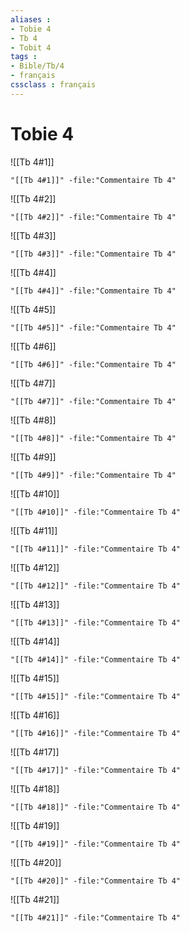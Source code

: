 ```yaml
---
aliases : 
- Tobie 4
- Tb 4
- Tobit 4
tags : 
- Bible/Tb/4
- français
cssclass : français
---
```


# Tobie 4

![[Tb 4#1]]

```query
"[[Tb 4#1]]" -file:"Commentaire Tb 4"
```

![[Tb 4#2]]

```query
"[[Tb 4#2]]" -file:"Commentaire Tb 4"
```

![[Tb 4#3]]

```query
"[[Tb 4#3]]" -file:"Commentaire Tb 4"
```

![[Tb 4#4]]

```query
"[[Tb 4#4]]" -file:"Commentaire Tb 4"
```

![[Tb 4#5]]

```query
"[[Tb 4#5]]" -file:"Commentaire Tb 4"
```

![[Tb 4#6]]

```query
"[[Tb 4#6]]" -file:"Commentaire Tb 4"
```

![[Tb 4#7]]

```query
"[[Tb 4#7]]" -file:"Commentaire Tb 4"
```

![[Tb 4#8]]

```query
"[[Tb 4#8]]" -file:"Commentaire Tb 4"
```

![[Tb 4#9]]

```query
"[[Tb 4#9]]" -file:"Commentaire Tb 4"
```

![[Tb 4#10]]

```query
"[[Tb 4#10]]" -file:"Commentaire Tb 4"
```

![[Tb 4#11]]

```query
"[[Tb 4#11]]" -file:"Commentaire Tb 4"
```

![[Tb 4#12]]

```query
"[[Tb 4#12]]" -file:"Commentaire Tb 4"
```

![[Tb 4#13]]

```query
"[[Tb 4#13]]" -file:"Commentaire Tb 4"
```

![[Tb 4#14]]

```query
"[[Tb 4#14]]" -file:"Commentaire Tb 4"
```

![[Tb 4#15]]

```query
"[[Tb 4#15]]" -file:"Commentaire Tb 4"
```

![[Tb 4#16]]

```query
"[[Tb 4#16]]" -file:"Commentaire Tb 4"
```

![[Tb 4#17]]

```query
"[[Tb 4#17]]" -file:"Commentaire Tb 4"
```

![[Tb 4#18]]

```query
"[[Tb 4#18]]" -file:"Commentaire Tb 4"
```

![[Tb 4#19]]

```query
"[[Tb 4#19]]" -file:"Commentaire Tb 4"
```

![[Tb 4#20]]

```query
"[[Tb 4#20]]" -file:"Commentaire Tb 4"
```

![[Tb 4#21]]

```query
"[[Tb 4#21]]" -file:"Commentaire Tb 4"
```


